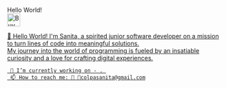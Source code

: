 
Hello World! <br>
<a href='https://ko-fi.com/sanitadev' target='_blank'><img height='25' style='border:0px;height:30px;' src='https://az743702.vo.msecnd.net/cdn/kofi3.png?v=0' border='0' alt='Buy Me a Coffee at ko-fi.com' />

👋 Hello World! I'm Sanita, a spirited junior software developer on a mission to turn lines of code into meaningful solutions.<br>
    My journey into the world of programming is fueled by an insatiable curiosity and a love for crafting digital experiences.
     
     🔭 I’m currently working on - . 
     📫 How to reach me: 🐤 📧colpasanita@gmail.com


